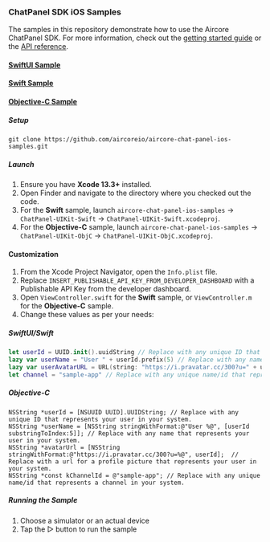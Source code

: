 ### ChatPanel SDK iOS Samples
The samples in this repository demonstrate how to use the Aircore ChatPanel SDK.  For more information, check out the [getting started guide](https://docs.aircore.io/getting-started/chat-ios-quickstart) or the [API reference](https://docs.aircore.io/ios/chatpanel/api-reference/aircorechatpanel).

#### [SwiftUI Sample](https://github.com/aircoreio/aircore-chat-panel-ios-samples/tree/main/ChatPanel-SwiftUI)
#### [Swift Sample](https://github.com/aircoreio/aircore-chat-panel-ios-samples/tree/main/ChatPanel-UIKit-Swift)
#### [Objective-C Sample](https://github.com/aircoreio/aircore-chat-panel-ios-samples/tree/main/ChatPanel-UIKit-ObjC)

##### Setup
```
git clone https://github.com/aircoreio/aircore-chat-panel-ios-samples.git
```

##### Launch
1. Ensure you have **Xcode 13.3+** installed.
2. Open Finder and navigate to the directory where you checked out the code.
3. For the **Swift** sample, launch `aircore-chat-panel-ios-samples` -> `ChatPanel-UIKit-Swift` -> `ChatPanel-UIKit-Swift.xcodeproj`.
4. For the **Objective-C** sample, launch `aircore-chat-panel-ios-samples` -> `ChatPanel-UIKit-ObjC` -> `ChatPanel-UIKit-ObjC.xcodeproj`.

#### Customization
1. From the Xcode Project Navigator, open the `Info.plist` file.
2. Replace `INSERT_PUBLISHABLE_API_KEY_FROM_DEVELOPER_DASHBOARD` with a Publishable API Key from the developer dashboard.
3. Open `ViewController.swift` for the **Swift** sample, or `ViewController.m` for the **Objective-C** sample.
4. Change these values as per your needs:

##### SwiftUI/Swift  
```swift
let userId = UUID.init().uuidString // Replace with any unique ID that represents your user in your system.
lazy var userName = "User " + userId.prefix(5) // Replace with any name that represents your user in your system.
lazy var userAvatarURL = URL(string: "https://i.pravatar.cc/300?u=" + userId) // Replace with a url for a profile picture that represents your user in your system.
let channel = "sample-app" // Replace with any unique name/id that represents a channel in your system.
```

##### Objective-C  
```objc
NSString *userId = [NSUUID UUID].UUIDString; // Replace with any unique ID that represents your user in your system.
NSString *userName = [NSString stringWithFormat:@"User %@", [userId substringToIndex:5]]; // Replace with any name that represents your user in your system.
NSString *avatarUrl = [NSString stringWithFormat:@"https://i.pravatar.cc/300?u=%@", userId];  // Replace with a url for a profile picture that represents your user in your system.
NSString *const kChannelId = @"sample-app"; // Replace with any unique name/id that represents a channel in your system.
```

##### Running the Sample
1. Choose a simulator or an actual device
2. Tap the ▷ button to run the sample
